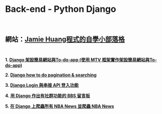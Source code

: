 # Back-end - Python Django <br/><br/>
網站：[Jamie Huang程式的自學小部落格](https://jamie-web-heroku.herokuapp.com/index/)<br/><br/>
---

**1. [Django 架設簡易網站與To-do-app (使用 MTV 框架實作架設簡易網站與To-do-app)](shorturl.at/imKRT)**

**2. [Django how to do pagination & searching](http://shorturl.at/iktJ1)**

**3. [Django Login 與串接 API 登入功能](http://shorturl.at/anyPW)**

**4. [用 Django 作出有社群功能的 BBS 留言板](http://shorturl.at/jJMN4)**

**5. [在 Django 上爬蟲所有 NBA News 並爬蟲 NBA News](http://shorturl.at/lnvAH)**


